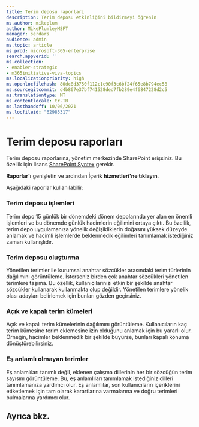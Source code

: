 ```yaml
---
title: Terim deposu raporları
description: Terim deposu etkinliğini bildirmeyi öğrenin
ms.author: mikeplum
author: MikePlumleyMSFT
manager: serdars
audience: admin
ms.topic: article
ms.prod: microsoft-365-enterprise
search.appverid: ''
ms.collection:
- enabler-strategic
- m365initiative-viva-topics
ms.localizationpriority: high
ms.openlocfilehash: 80dc8d3750f112c1c90f3c6bf24f65e8b794ec58
ms.sourcegitcommit: d4b867e37bf741528ded7fb289e4f6847228d2c5
ms.translationtype: MT
ms.contentlocale: tr-TR
ms.lasthandoff: 10/06/2021
ms.locfileid: "62985317"
---
```

# <a name="term-store-reports"></a>Terim deposu raporları

Terim deposu raporlarına, yönetim merkezinde SharePoint erişsiniz. Bu özellik için lisans [SharePoint Syntex](index.md) gerekir.

**Raporlar'ı** genişletin ve ardından İçerik **hizmetleri'ne tıklayın**.

Aşağıdaki raporlar kullanılabilir:

### <a name="term-store-operations"></a>Terim deposu işlemleri

Terim depo 15 günlük bir dönemdeki dönem depolarında yer alan en önemli işlemleri ve bu dönemde günlük hacimlerin eğilimini ortaya çıktı. Bu özellik, terim depo uygulamanıza yönelik değişikliklerin doğasını yüksek düzeyde anlamak ve hacimli işlemlerde beklenmedik eğilimleri tanımlamak istediğiniz zaman kullanışlıdır. 

### <a name="term-store-composition"></a>Terim deposu oluşturma

Yönetilen terimler ile kurumsal anahtar sözcükler arasındaki terim türlerinin dağılımını görüntüleme. İsterseniz birden çok anahtar sözcükleri yönetilen terimlere taşıma. Bu özellik, kullanıcılarınızı etkin bir şekilde anahtar sözcükler kullanarak kullanmakta olup değildir. Yönetilen terimlere yönelik olası adayları belirlemek için bunları gözden geçirsiniz.

### <a name="open-and-closed-term-sets"></a>Açık ve kapalı terim kümeleri

Açık ve kapalı terim kümelerinin dağılımını görüntüleme. Kullanıcıların kaç terim kümesine terim eklemesine izin olduğunu anlamak için bu yararlı olur. Örneğin, hacimler beklenmedik bir şekilde büyürse, bunları kapalı konuma dönüştürebilirsiniz. 

### <a name="terms-without-synonyms"></a>Eş anlamlı olmayan terimler

Eş anlamlıları tanımlı değil, eklenen çalışma dillerinin her bir sözcüğün terim sayısını görüntüleme. Bu, eş anlamlıları tanımlamak istediğiniz dilleri tanımlamanıza yardımcı olur. Eş anlamlılar, son kullanıcıların içeriklerini etiketlemek için tam olarak karartlarına varmalarına ve doğru terimleri bulmalarına yardımcı olur.

## <a name="see-also"></a>Ayrıca bkz.



  






